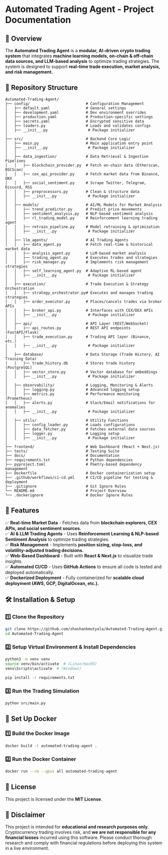 # **Automated Trading Agent - Project Documentation**

## **📌 Overview**
The **Automated Trading Agent** is a **modular, AI-driven crypto trading system** that integrates **machine learning models, on-chain & off-chain data sources, and LLM-based analysis** to optimize trading strategies. The system is designed to support **real-time trade execution, market analysis, and risk management.**

## **📂 Repository Structure**
```
Automated-Trading-Agent/
├── config/                         # Configuration Management
│   ├── default.yaml                # General settings
│   ├── development.yaml            # Dev environment overrides
│   ├── production.yaml             # Production-specific settings
│   ├── secrets.yaml                # Encrypted sensitive data
│   ├── loaders.py                  # Loads and validates configs
│   ├── __init__.py                  # Package initializer
│
├── src/                            # Backend Core Logic
│   ├── main.py                     # Main application entry point
│   ├── __init__.py                  # Package initializer
│   │
│   ├── data_ingestion/             # Data Retrieval & Ingestion Pipelines
│   │   ├── blockchain_provider.py  # Fetch on-chain data (Etherscan, BSCScan)
│   │   ├── cex_api_provider.py     # Fetch market data from Binance, OKX
│   │   ├── social_sentiment.py     # Scrape Twitter, Telegram, Discord, RSS
│   │   ├── preprocessors.py        # Clean & structure data
│   │   ├── __init__.py              # Package initializer
│   │
│   ├── models/                     # AI/ML Models for Market Analysis
│   │   ├── trend_predictor.py      # Predict price movements
│   │   ├── sentiment_analysis.py   # NLP-based sentiment analysis
│   │   ├── rl_trading_model.py     # Reinforcement learning trading agent
│   │   ├── retrain_pipeline.py     # Model retraining & optimization
│   │   ├── __init__.py              # Package initializer
│   │
│   ├── llm_agents/                 # AI Trading Agents
│   │   ├── data_agent.py           # Fetch real-time & historical market data
│   │   ├── analysis_agent.py       # LLM-based market analysis
│   │   ├── trading_agent.py        # Executes trades and strategies
│   │   ├── risk_manager.py         # Implements risk management strategies
│   │   ├── self_learning_agent.py  # Adaptive RL-based agent
│   │   ├── __init__.py              # Package initializer
│   │
│   ├── execution/                  # Trade Execution & Strategy Orchestration
│   │   ├── strategy_orchestrator.py# Executes and manages trading strategies
│   │   ├── order_executor.py       # Places/cancels trades via broker APIs
│   │   ├── broker_api.py           # Interfaces with CEX/DEX APIs
│   │   ├── __init__.py              # Package initializer
│   │
│   ├── api/                        # API Layer (REST/WebSocket)
│   │   ├── api_routes.py           # REST API endpoints (FastAPI/Flask)
│   │   ├── trade_execution.py      # Trading API layer (Binance, etc.)
│   │   ├── __init__.py              # Package initializer
│
│   ├── database/                   # Data Storage (Trade History, AI Training Data)
│   │   ├── trade_history.db        # Stores trade history (PostgreSQL)
│   │   ├── vector_store.py         # Vector database for embeddings
│   │   ├── __init__.py              # Package initializer
│
│   ├── observability/              # Logging, Monitoring & Alerts
│   │   ├── logging.py              # Advanced logging setup
│   │   ├── metrics.py              # Performance monitoring (Prometheus)
│   │   ├── alerts.py               # Slack/Email notifications for anomalies
│   │   ├── __init__.py              # Package initializer
│
│   ├── utils/                      # Utility Functions
│   │   ├── config_loader.py        # Loads configurations
│   │   ├── data_fetcher.py         # Fetches external data sources
│   │   ├── logger.py               # Logging setup
│   │   ├── __init__.py              # Package initializer
│
├── frontend/                       # Web Dashboard (React + Next.js)
├── tests/                          # Testing Suite
├── docs/                           # Documentation
├── requirements.txt                # Python dependencies
├── pyproject.toml                  # Poetry-based dependency management
├── Dockerfile                      # Docker containerization setup
├── .github/workflows/ci-cd.yml     # CI/CD pipeline for testing & deployment
├── .gitignore                      # Git Ignore Rules
└── README.md                       # Project Overview
└── .dockerignore                   # Docker Ignore Rules
```

## **🚀 Features**
✅ **Real-time Market Data** - Fetches data from **blockchain explorers, CEX APIs, and social sentiment sources.**  
✅ **AI & LLM Trading Agents** - Uses **Reinforcement Learning & NLP-based Sentiment Analysis** to optimize trading strategies.  
✅ **Risk Management** - Implements **position sizing, stop-loss, and volatility-adjusted trading decisions.**  
✅ **Web-Based Dashboard** - Built with **React & Next.js** to visualize trade insights.  
✅ **Automated CI/CD** - Uses **GitHub Actions** to ensure all code is tested and deployed automatically.  
✅ **Dockerized Deployment** - Fully containerized for **scalable cloud deployment (AWS, GCP, DigitalOcean, etc.).**  

## **🛠️ Installation & Setup**
### **1️⃣ Clone the Repository**
```bash
git clone https://github.com/shashankmutyala/Automated-Trading-Agent.git
cd Automated-Trading-Agent
```

### **2️⃣ Setup Virtual Environment & Install Dependencies**
```bash
python3 -m venv venv
source venv/bin/activate  # (Linux/macOS)
venv\Scripts\activate  # (Windows)

pip install -r requirements.txt
```

### **3️⃣ Run the Trading Simulation**
```bash
python src/main.py
```

## **🐳 Set Up Docker**
### **1️⃣ Build the Docker Image**
```bash
docker build -t automated-trading-agent .
```

### **2️⃣ Run the Docker Container**
```bash
docker run --rm --gpus all automated-trading-agent
```

## **📜 License**
This project is licensed under the **MIT License**.

## **📌 Disclaimer**
This project is intended for **educational and research purposes only**. Cryptocurrency trading involves risk, and **we are not responsible for any financial losses** incurred using this software. Please conduct thorough research and comply with financial regulations before deploying this system in a live environment.

